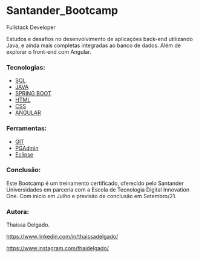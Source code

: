 # Santander_Bootcamp
Fullstack Developer


Estudos e desafios no desenvolvimento de aplicações back-end utilizando Java, e ainda mais completas integradas ao banco de dados. 
Além de explorar o front-end com Angular.

### Tecnologias:


- [SQL](_____________)
- [JAVA](___________)
- [SPRING BOOT](_____________)
- [HTML](____________)
- [CSS](____________)
- [ANGULAR](_____________)


### Ferramentas:

- [GIT](___________)
- [PGAdmin](____________)
- [Eclipse](__________)



### Conclusão:

Este Bootcamp é um treinamento certificado, oferecido pelo Santander Universidades em parceria com a Escola de Tecnologia Digital Innovation One.
Com inicio em Julho e previsão de conclusão em Setembro/21.


### Autora:

Thaissa Delgado.

https://www.linkedin.com/in/thaissadelgado/

https://www.instagram.com/thaidelgado/

